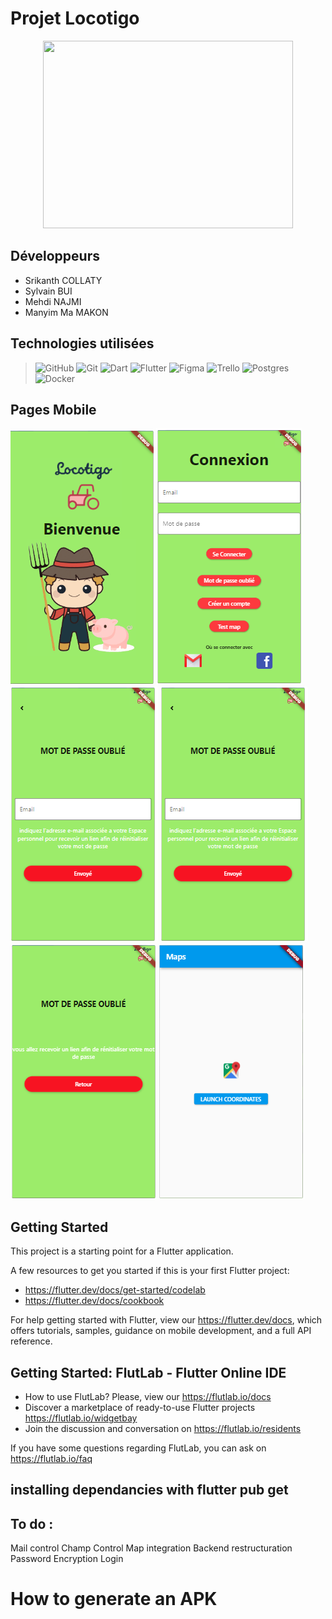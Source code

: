 # Projet Locotigo                 

<p align="center">
  <img width="400" height="300" src="https://github.com/srikanthsc/Capprojet/blob/bckend/assets/images/locotigo.png">
</p>

## Développeurs
- Srikanth COLLATY
- Sylvain BUI
- Mehdi NAJMI
- Manyim Ma MAKON

## Technologies utilisées

> ![GitHub](https://img.shields.io/badge/github-%23121011.svg?style=for-the-badge&logo=github&logoColor=white) ![Git](https://img.shields.io/badge/git-%23F05033.svg?style=for-the-badge&logo=git&logoColor=white) ![Dart](https://img.shields.io/badge/dart-%230175C2.svg?style=for-the-badge&logo=dart&logoColor=white) 	![Flutter](https://img.shields.io/badge/Flutter-%2302569B.svg?style=for-the-badge&logo=Flutter&logoColor=white) ![Figma](https://img.shields.io/badge/figma-%23F24E1E.svg?style=for-the-badge&logo=figma&logoColor=white) 	![Trello](https://img.shields.io/badge/Trello-%23026AA7.svg?style=for-the-badge&logo=Trello&logoColor=white) ![Postgres](https://img.shields.io/badge/postgres-%23316192.svg?style=for-the-badge&logo=postgresql&logoColor=white) ![Docker](https://img.shields.io/badge/docker-%230db7ed.svg?style=for-the-badge&logo=docker&logoColor=white)

## Pages Mobile

<img src="https://github.com/srikanthsc/img-Capprojet/blob/main/Capture.PNG"/> <img src="https://github.com/srikanthsc/img-Capprojet/blob/main/Capture1.PNG"/> <img src="https://github.com/srikanthsc/img-Capprojet/blob/main/Capture2.PNG"/> <img src="https://github.com/srikanthsc/img-Capprojet/blob/main/Capture2.PNG"/> <img src="https://github.com/srikanthsc/img-Capprojet/blob/main/Capture4.PNG"/> <img src="https://github.com/srikanthsc/img-Capprojet/blob/main/Capture5.PNG"/>

## Getting Started

This project is a starting point for a Flutter application.

A few resources to get you started if this is your first Flutter project:

- https://flutter.dev/docs/get-started/codelab
- https://flutter.dev/docs/cookbook

For help getting started with Flutter, view our
https://flutter.dev/docs, which offers tutorials,
samples, guidance on mobile development, and a full API reference.

## Getting Started: FlutLab - Flutter Online IDE

- How to use FlutLab? Please, view our https://flutlab.io/docs
- Discover a marketplace of ready-to-use Flutter projects https://flutlab.io/widgetbay
- Join the discussion and conversation on https://flutlab.io/residents

If you have some questions regarding FlutLab, you can ask on https://flutlab.io/faq

## installing dependancies with flutter pub get

## To do :
Mail control
Champ Control
Map integration
Backend restructuration
Password Encryption
Login
# How to generate an APK


 

